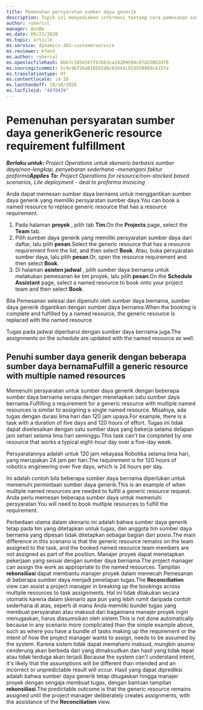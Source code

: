 ```yaml
---
title: Pemenuhan persyaratan sumber daya generik
description: Topik ini menyediakan informasi tentang cara pemesanan sumber daya bernama untuk persyaratan sumber daya generik.
author: ruhercul
manager: AnnBe
ms.date: 09/23/2020
ms.topic: article
ms.service: dynamics-365-customerservice
ms.reviewer: kfend
ms.author: ruhercul
ms.openlocfilehash: 6bb7c185656ff87bb3ca24209594c07d25862d70
ms.sourcegitcommit: 5c4c9bf3ba018562d6cb3443c01d550489c415fa
ms.translationtype: HT
ms.contentlocale: id-ID
ms.lasthandoff: 10/16/2020
ms.locfileid: "4078429"
---
```

# <a name="generic-resource-requirement-fulfillment"></a><span data-ttu-id="74544-103">Pemenuhan persyaratan sumber daya generik</span><span class="sxs-lookup"><span data-stu-id="74544-103">Generic resource requirement fulfillment</span></span>

<span data-ttu-id="74544-104">_**Berlaku untuk:** Project Operations untuk skenario berbasis sumber daya/non-lengkap, penyebaran sederhana -menangani faktur proforma_</span><span class="sxs-lookup"><span data-stu-id="74544-104">_**Applies To:** Project Operations for resource/non-stocked based scenarios, Lite deployment - deal to proforma invoicing_</span></span>

<span data-ttu-id="74544-105">Anda dapat memesan sumber daya bernama untuk menggantikan sumber daya generik yang memiliki persyaratan sumber daya.</span><span class="sxs-lookup"><span data-stu-id="74544-105">You can book a named resource to replace generic resource that has a resource requirement.</span></span>

1. <span data-ttu-id="74544-106">Pada halaman **proyek** , pilih tab **Tim**.</span><span class="sxs-lookup"><span data-stu-id="74544-106">On the **Projects** page, select the **Team** tab.</span></span>
2. <span data-ttu-id="74544-107">Pilih sumber daya generik yang memiliki persyaratan sumber daya dari daftar, lalu pilih **pesan**.</span><span class="sxs-lookup"><span data-stu-id="74544-107">Select the generic resource that has a resource requirement from the list, and then select **Book**.</span></span> <span data-ttu-id="74544-108">Atau, buka persyaratan sumber daya, lalu pilih **pesan**.</span><span class="sxs-lookup"><span data-stu-id="74544-108">Or, open the resource requirement and then select **Book**.</span></span>
3. <span data-ttu-id="74544-109">Di halaman **asisten jadwal** , pilih sumber daya bernama untuk melakukan pemesanan ke tim proyek, lalu pilih **pesan**.</span><span class="sxs-lookup"><span data-stu-id="74544-109">On the **Schedule Assistant** page, select a named resource to book onto your project team and then select **Book**.</span></span>

<span data-ttu-id="74544-110">Bila Pemesanan selesai dan dipenuhi oleh sumber daya bernama, sumber daya generik digantikan dengan sumber daya bernama.</span><span class="sxs-lookup"><span data-stu-id="74544-110">When the booking is complete and fulfilled by a named resource, the generic resource is replaced with the named resource.</span></span>

<span data-ttu-id="74544-111">Tugas pada jadwal diperbarui dengan sumber daya bernama juga.</span><span class="sxs-lookup"><span data-stu-id="74544-111">The assignments on the schedule are updated with the named resource as well.</span></span>

## <a name="fulfill-a-generic-resource-with-multiple-named-resources"></a><span data-ttu-id="74544-112">Penuhi sumber daya generik dengan beberapa sumber daya bernama</span><span class="sxs-lookup"><span data-stu-id="74544-112">Fulfill a generic resource with multiple named resources</span></span>
<span data-ttu-id="74544-113">Memenuhi persyaratan untuk sumber daya generik dengan beberapa sumber daya bernama serupa dengan menetapkan satu sumber daya bernama.</span><span class="sxs-lookup"><span data-stu-id="74544-113">Fulfilling a requirement for a generic resource with multiple named resources is similar to assigning a single named resource.</span></span> <span data-ttu-id="74544-114">Misalnya, ada tugas dengan durasi lima hari dan 120 jam upaya.</span><span class="sxs-lookup"><span data-stu-id="74544-114">For example, there is a task with a duration of five days and 120 hours of effort.</span></span> <span data-ttu-id="74544-115">Tugas ini tidak dapat diselesaikan dengan satu sumber daya yang bekerja selama delapan jam sehari selama lima hari seminggu.</span><span class="sxs-lookup"><span data-stu-id="74544-115">This task can't be completed by one resource that works a typical eight-hour day over a five-day week.</span></span> 

<span data-ttu-id="74544-116">Persyaratannya adalah untuk 120 jam rekayasa Robotika selama lima hari, yang merupakan 24 jam per hari.</span><span class="sxs-lookup"><span data-stu-id="74544-116">The requirement is for 120 hours of robotics engineering over five days, which is 24 hours per day.</span></span>

<span data-ttu-id="74544-117">Ini adalah contoh bila beberapa sumber daya bernama diperlukan untuk memenuhi permintaan sumber daya generik.</span><span class="sxs-lookup"><span data-stu-id="74544-117">This is an example of when multiple named resources are needed to fulfill a generic resource request.</span></span> <span data-ttu-id="74544-118">Anda perlu memesan beberapa sumber daya untuk memenuhi persyaratan.</span><span class="sxs-lookup"><span data-stu-id="74544-118">You will need to book multiple resources to fulfill the requirement.</span></span>

<span data-ttu-id="74544-119">Perbedaan utama dalam skenario ini adalah bahwa sumber daya generik tetap pada tim yang ditetapkan untuk tugas, dan anggota tim sumber daya bernama yang dipesan tidak ditetapkan sebagai bagian dari posisi.</span><span class="sxs-lookup"><span data-stu-id="74544-119">The main difference in this scenario is that the generic resource remains on the team assigned to the task, and the booked named resource team members are not assigned as part of the position.</span></span> <span data-ttu-id="74544-120">Manajer proyek dapat menetapkan pekerjaan yang sesuai dengan sumber daya bernama.</span><span class="sxs-lookup"><span data-stu-id="74544-120">The project manager can assign the work as appropriate to the named resources.</span></span> <span data-ttu-id="74544-121">Tampilan **rekonsiliasi** dapat membantu manajer proyek dalam memecah Pemesanan di beberapa sumber daya menjadi penetapan tugas.</span><span class="sxs-lookup"><span data-stu-id="74544-121">The **Reconciliation** view can assist a project manager in breaking up the bookings across multiple resources to task assignments.</span></span> <span data-ttu-id="74544-122">Hal ini tidak dilakukan secara otomatis karena dalam skenario apa pun yang lebih rumit daripada contoh sederhana di atas, seperti di mana Anda memiliki bundel tugas yang membuat persyaratan atau maksud dari bagaimana manajer proyek ingin menugaskan, harus diasumsikan oleh sistem.</span><span class="sxs-lookup"><span data-stu-id="74544-122">This is not done automatically because in any scenario more complicated than the simple example above, such as where you have a bundle of tasks making up the requirement or the intent of how the project manager wants to assign, needs to be assumed by the system.</span></span> <span data-ttu-id="74544-123">Karena sistem tidak dapat memahami maksud, mungkin asumsi cenderung akan berbeda dari yang dimaksudkan dan hasil yang tidak tepat atau tidak terduga akan terjadi.</span><span class="sxs-lookup"><span data-stu-id="74544-123">Because the system can't understand intent, it's likely that the assumptions will be different than intended and an incorrect or unpredictable result will occur.</span></span> <span data-ttu-id="74544-124">Hasil yang dapat diprediksi adalah bahwa sumber daya generik tetap ditugaskan hingga manajer proyek dengan sengaja membuat tugas, dengan bantuan tampilan **rekonsiliasi**.</span><span class="sxs-lookup"><span data-stu-id="74544-124">The predictable outcome is that the generic resource remains assigned until the project manager deliberately creates assignments, with the assistance of the **Reconciliation** view.</span></span>


